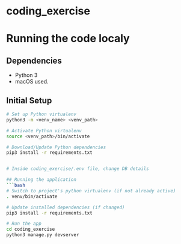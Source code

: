 # coding_exercise

# Running the code localy

## Dependencies
- Python 3
- macOS used.

## Initial Setup

```bash
# Set up Python virtualenv
python3 -m <venv_name> <venv_path>

# Activate Python virtualenv
source <venv_path>/bin/activate

# Download/Update Python dependencies
pip3 install -r requirements.txt


# Inside coding_exercise/.env file, change DB details

## Running the application
```bash
# Switch to project's python virtualenv (if not already active)
. venv/bin/activate

# Update installed dependencies (if changed)
pip3 install -r requirements.txt

# Run the app
cd coding_exercise
python3 manage.py devserver
```